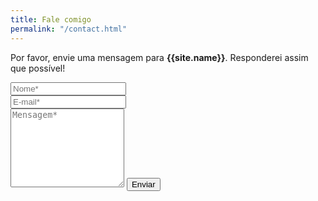 ```yaml
---
title: Fale comigo
permalink: "/contact.html"
---
```


<form action="https://formspree.io/{{site.email}}" method="POST">
<p class="mb-4">Por favor, envie uma mensagem para <strong>{{site.name}}</strong>. Responderei assim que possível!</p>
<div class="form-group row">
<div class="col-md-6">
<input class="form-control" type="text" name="name" placeholder="Nome*">
</div>
<div class="col-md-6">
<input class="form-control" type="email" name="_replyto" placeholder="E-mail*">
</div>
</div>
<textarea rows="8" class="form-control mb-3" name="message" placeholder="Mensagem*"></textarea>
<input class="btn btn-success" type="submit" value="Enviar">
</form>